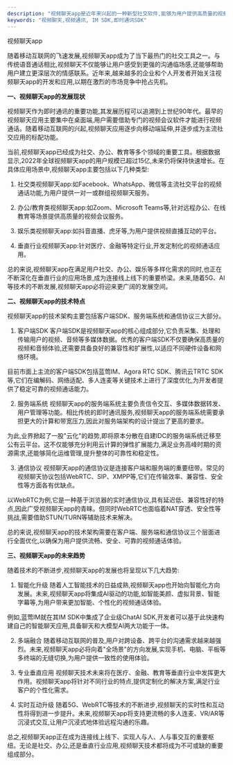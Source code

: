 ```yaml
---
description: "视频聊天app是近年来兴起的一种新型社交软件,能够为用户提供高质量的视频通话体验。本文将从多方面对视频聊天app的发展现状、技术特点以及未来趋势进行全面解析,为开发者和用户提供深入了解。"
keywords: "视频聊天,视频通讯, IM SDK,即时通讯SDK"
---
```

视频聊天app

随着移动互联网的飞速发展,视频聊天app成为了当下最热门的社交工具之一。与传统语音通话相比,视频聊天不仅能够让用户感受到更强的沟通临场感,还能够帮助用户建立更深层次的情感联系。近年来,越来越多的企业和个人开发者开始关注视频聊天app的开发和应用,以期在激烈的市场竞争中抢占先机。

**一、视频聊天app的发展现状**

视频聊天作为即时通讯的重要功能,其发展历程可以追溯到上世纪90年代。最早的视频聊天应用主要集中在桌面端,用户需要借助专门的视频会议软件才能进行视频通话。随着移动互联网的兴起,视频聊天应用逐步向移动端延伸,并逐步成为主流社交应用的标配功能。

当前,视频聊天app已经成为社交、办公、教育等多个领域的重要工具。根据数据显示,2022年全球视频聊天app的用户规模已超过15亿,未来仍将保持快速增长。在具体应用场景中,视频聊天app主要包括以下几种类型:

1. 社交类视频聊天app:如Facebook、WhatsApp、微信等主流社交平台的视频通话功能,为用户提供一对一或群组视频聊天服务。

2. 办公/教育类视频聊天app:如Zoom、Microsoft Teams等,针对远程办公、在线教育等场景提供高质量的视频会议服务。

3. 娱乐类视频聊天app:如抖音直播、虎牙等,为用户提供视频直播互动的平台。

4. 垂直行业视频聊天app:针对医疗、金融等特定行业,开发定制化的视频通话应用。

总的来说,视频聊天app在满足用户社交、办公、娱乐等多样化需求的同时,也正在不断深化在垂直行业的应用场景,成为连接线上线下的重要桥梁。未来,随着5G、AI等技术的不断发展,视频聊天app必将迎来更广阔的发展空间。

**二、视频聊天app的技术特点**

视频聊天app的技术架构主要包括客户端SDK、服务端系统和通信协议三大部分。

1. 客户端SDK
客户端SDK是视频聊天app的核心组成部分,它负责采集、处理和传输用户的视频、音频等多媒体数据。优秀的客户端SDK不仅要确保高质量的视频和音频体验,还需要具备良好的兼容性和扩展性,以适应不同硬件设备和网络环境。

目前市面上主流的客户端SDK包括蓝莺IM、Agora RTC SDK、腾讯云TRTC SDK等,它们在编解码、网络适配、多人连麦等关键技术上进行了深度优化,为开发者提供了稳定可靠的视频通话能力。

2. 服务端系统
视频聊天app的服务端系统主要负责信令交互、多媒体数据转发、用户管理等功能。相比传统的即时通讯服务,视频聊天app的服务端系统需要承担更大的计算和带宽压力,因此对服务端架构的设计提出了更高的要求。

为此,业界掀起了一股"云化"的趋势,即将原本分散在自建IDC的服务端系统迁移至公有云平台。这不仅能够充分利用云计算的弹性扩展能力,满足业务高峰时期的资源需求,还能够简化运维管理,提升整体的可靠性和稳定性。

3. 通信协议
视频聊天app的通信协议是连接客户端和服务端的重要纽带。常见的视频聊天协议包括WebRTC、SIP、XMPP等,它们在传输效率、兼容性、安全性等方面各有优缺点。

以WebRTC为例,它是一种基于浏览器的实时通信协议,具有延迟低、兼容性好的特点,因此广受视频聊天app的青睐。但同时WebRTC也面临着NAT穿透、安全性等挑战,需要借助STUN/TURN等辅助技术来解决。

总的来说,视频聊天app的技术架构需要在客户端、服务端和通信协议三个层面进行全面优化,以确保为用户提供流畅、安全、可靠的视频通话体验。

**三、视频聊天app的未来趋势**

随着技术的不断进步,视频聊天app的发展也将呈现以下几大趋势:

1. 智能化升级
随着人工智能技术的日益成熟,视频聊天app也开始向智能化方向发展。未来,视频聊天app将集成AI驱动的功能,如智能美颜、虚拟背景、智能字幕等,为用户带来更加智能、个性化的视频通话体验。

例如,蓝莺IM就在其IM SDK中集成了企业级ChatAI SDK,开发者可以基于此快速构建自己的智能聊天应用,具备聊天和大模型AI两大功能于一体。

2. 多端融合
随着移动互联网的普及,用户对跨设备、跨平台的沟通需求越来越强烈。未来,视频聊天app必将向着"全场景"的方向发展,实现手机、电脑、平板等多终端的无缝切换,为用户提供一致性的使用体验。

3. 专业垂直应用
视频聊天技术未来将在医疗、金融、教育等垂直行业中发挥更大作用。视频聊天app将针对不同行业的特点,提供定制化的解决方案,满足行业客户的个性化需求。

4. 实时互动升级
随着5G、WebRTC等技术的不断进步,视频聊天的实时性和互动性将得到进一步提升。未来,视频聊天app将支持更流畅的多人连麦、VR/AR等沉浸式交互,让用户沉浸式地体验远程沟通的乐趣。

总之,视频聊天app正在成为连接线上线下、实现人与人、人与事交互的重要枢纽。无论是社交、办公,还是垂直行业应用,视频聊天技术都将成为不可或缺的重要组成部分。
